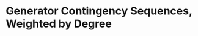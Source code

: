 Generator Contingency Sequences, Weighted by Degree
===================================================
